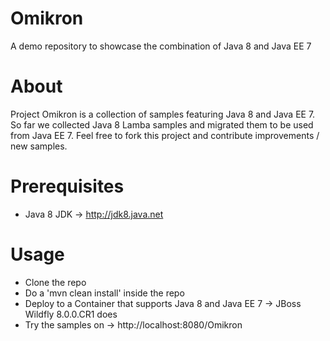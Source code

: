 Omikron
=======

A demo repository to showcase the combination of Java 8 and Java EE 7

# About
Project Omikron is a collection of samples featuring Java 8 and Java EE 7. So far we collected Java 8 Lamba samples and migrated them to be used from Java EE 7.
Feel free to fork this project and contribute improvements / new samples.

# Prerequisites
* Java 8 JDK -> http://jdk8.java.net

# Usage
* Clone the repo
* Do a 'mvn clean install' inside the repo
* Deploy to a Container that supports Java 8 and Java EE 7 -> JBoss Wildfly 8.0.0.CR1 does
* Try the samples on -> http://localhost:8080/Omikron
